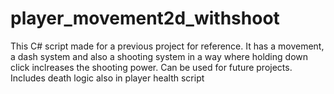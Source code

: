 # player_movement2d_withshoot

This C# script made for a previous project for reference. It has a movement, a dash system and also a shooting system in a way where holding down click inclreases the shooting power. Can be used for future projects. Includes death logic also in player health script
